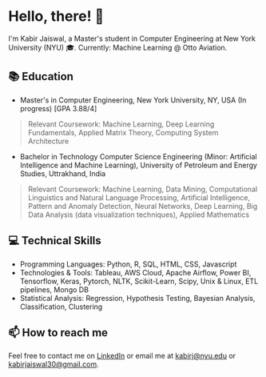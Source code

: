 
# Hello, there! 👋

I'm Kabir Jaiswal, a Master's student in Computer Engineering at New York University (NYU) 🎓. Currently:  Machine Learning @ Otto Aviation. 

## 📚 Education

- Master's in Computer Engineering, New York University, NY, USA (In progress) [GPA 3.88/4]
>
>Relevant Coursework: Machine Learning, Deep Learning Fundamentals, Applied Matrix Theory, Computing System Architecture
>

- Bachelor in Technology Computer Science Engineering (Minor: Artificial Intelligence and Machine Learning), University of Petroleum and Energy Studies, Uttrakhand, India
>
> Relevant Coursework: Machine Learning, Data Mining, Computational Linguistics and Natural Language Processing, Artificial Intelligence, Pattern and Anomaly Detection, Neural Networks, Deep Learning, Big Data Analysis (data visualization techniques), Applied Mathematics
>

## 💻 Technical Skills

- Programming Languages: Python, R, SQL, HTML, CSS, Javascript
- Technologies & Tools: Tableau, AWS Cloud, Apache Airflow, Power BI, Tensorflow, Keras, Pytorch, NLTK, Scikit-Learn, Scipy, Unix & Linux, ETL pipelines, Mongo DB
- Statistical Analysis: Regression, Hypothesis Testing, Bayesian Analysis, Classification, Clustering

## 📫 How to reach me

Feel free to contact me on [LinkedIn](https://www.linkedin.com/in/kabir-j-b81212105/) or email me at kabirj@nyu.edu or kabirjaiswal30@gmail.com.


